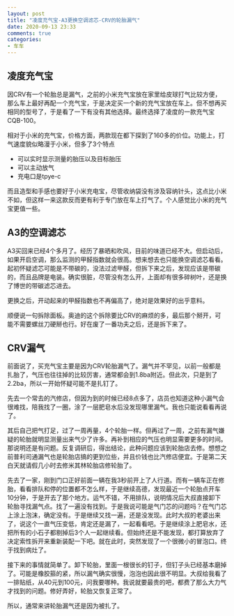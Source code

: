 ```yaml
---
layout: post
title: "凌度充气宝-A3更换空调滤芯-CRV的轮胎漏气"
date: 2020-09-13 23:33
comments: true
categories: 
- 车车
---
```


## 凌度充气宝

因CRV有一个轮胎总是漏气，之前的小米充气宝放在家里给皮球打气比较方便，那么车上最好再配一个充气宝，于是决定买一个新的充气宝放在车上。但不想再买相同的型号了，于是看了一下有没有其他选择。最终选择了凌度的一款充气宝CQB-100。

相对于小米的充气宝，价格方面，两款现在都下探到了160多的价位。功能上，打气速度貌似略漫于小米，但多了3个特点

* 可以实时显示测量的胎压以及目标胎压  
* 可以主动放气  
* 充电口是tpye-c  

而且造型和手感也要好于小米充电宝，尽管收纳袋没有涉及容纳针头，这点比小米不如，但这样一来这款反而更有利于专门放在车上打气了。个人感觉比小米的充气宝更值一些。

## A3的空调滤芯

A3买回来已经4个多月了。经历了暴晒和吹风，目前的味道已经不大。但启动后，如果开启空调，那么监测的甲醛指数就会很高。想来想去也只能换空调滤芯看看。起初怀疑滤芯可能是不带碳的，没法过滤甲醛，但拆下来之后，发现应该是带碳的，而且品牌是电装。确实很脏，尽管没有怎么开，上面却有很多碎树叶，还是换了博世的带碳滤芯进去。

更换之后，开动起来的甲醛指数也不再偏高了，绝对是效果好的出乎意料。

顺便说一句拆除面板。奥迪的这个拆除要比CRV的麻烦的多，最后那个掰开，可能不需要螺丝刀硬掰也行。好在废了一番功夫之后，还是拆下来了。

## CRV漏气

前面说了，买充气宝主要是因为CRV轮胎漏气了。漏气并不罕见，以前一般都是扎胎了，气压也往往掉的比较厉害，通常都会到1.8ba附近。但此次，只是到了2.2ba，所以一开始怀疑可能不是扎钉了。

先去一个常去的汽修店，但因为到的时候已经8点多了，店员也知道这种小漏气会很难找，陪我找了一圈，涂了一层肥皂水后没发现哪里漏气。我也只能说看看再说了。

其后自己把气打足，过了一周再量，4个轮胎一样。但再过了一周，之前有漏气嫌疑的轮胎就明显测量出来气少了许多。再补到相应的气压也明显需要更多的时间。那说明还是有问题。反复调研后，得出结论，此种问题应该到轮胎店去修。想想之前普利司通漏气也是轮胎店搞的更到位些，并且价钱也比汽修店便宜。于是第二天白天就请假几小时去修米其林轮胎店修轮胎了。

先去了一家，刚到门口正好前面一辆在我3秒前开上了人行道。而有一辆车正在修胎，看看排队和停的位置都不怎么样，于是继续高德，发现最近一个轮胎点开车10分钟，于是开去了那个地方。运气不错，不用排队，说明情况后大叔直接卸下轮胎寻找漏气点。找了一遍没有找到。于是我说可能是气门芯的问题吗？在气门芯上涂上泡沫，确定没有。于是继续又找一遍，还是没发现。此时大叔的老婆出来了，说这个一直气压变低，肯定还是漏了，一起看看吧。于是继续涂上肥皂水，还把所有的小石子都剔掉后3个人一起继续看。但始终还是不能发现，都打算放弃了决定索性拆开来重新装配一下吧。就在此时，突然发现了一个很微小的冒泡口。终于找到病灶了。

接下来的事情就简单了。卸下轮胎，里面一根很长的钉子，但钉子头已经基本磨掉了。可能是橡胶箍的紧，所以漏气确实很慢，泡泡也因此很不明显。大叔给我看了一排贴纸，从40元到100元，问我要哪种。我说就要最贵的吧，都费了那么大力气才找到的问题。修好弄好，轮胎又恢复正常了。

所以，通常来讲轮胎漏气还是因为被扎了。
